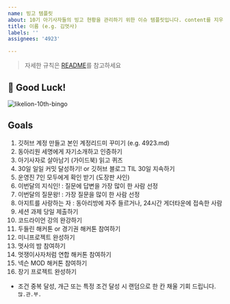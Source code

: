 ```yaml
---
name: 빙고 템플릿
about: 10기 아기사자들의 빙고 현황을 관리하기 위한 이슈 템플릿입니다. content를 지우지 말아주세요.
title: 이름 (e.g. 김멋사)
labels: ''
assignees: '4923'

---
```


> 자세한 규칙은 [README](https://github.com/hufslion10th/bingo/blob/main/README.md)를 참고하세요

## :game_die: Good Luck!
![likelion-10th-bingo](https://user-images.githubusercontent.com/60145951/159075020-816d28ff-d829-4d05-821d-524f1cfac48f.png)

## Goals
1. 깃허브 계정 만들고 본인 계정리드미 꾸미기 (e.g. 4923.md)
1. 동아리원 세명에게 자기소개하고 인증하기
1. 아기사자로 살아남기 (가이드북) 읽고 퀴즈
1. 30일 일일 커밋 달성하기! or 깃허브 블로그 TIL 30일 지속하기
1. 운영진 7인 모두에게 확인 받기 (도장판 사인)
1. 이번달의 지식인! : 질문에 답변을 가장 많이 한 사람 선정
1. 이번달의 질문왕! : 가장 질문을 많이 한 사람 선정
1. 아지트를 사랑하는 자 : 동아리방에 자주 들르거나, 24시간 게더타운에 접속한 사람
1. 세션 과제 당일 제출하기
1. 코드라이언 강의 완강하기
1. 두들린 해커톤  or  경기권 해커톤 참여하기
1. 미니프로젝트 완성하기
1. 멋사의 밤 참여하기
1. 멋쟁이사자처럼 연합 해커톤 참여하기
1. 넥슨 MOD 해커톤 참여하기
1. 장기 프로젝트 완성하기
- 조건 중복 달성, 개근 또는 특정 조건 달성 시 랜덤으로 한 칸 채울 기회 드립니다. `많.관.부.`
